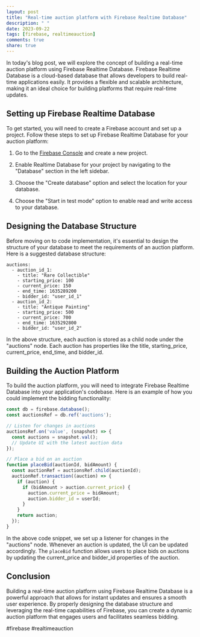 ```yaml
---
layout: post
title: "Real-time auction platform with Firebase Realtime Database"
description: " "
date: 2023-09-22
tags: [firebase, realtimeauction]
comments: true
share: true
---
```


In today's blog post, we will explore the concept of building a real-time auction platform using Firebase Realtime Database. Firebase Realtime Database is a cloud-based database that allows developers to build real-time applications easily. It provides a flexible and scalable architecture, making it an ideal choice for building platforms that require real-time updates.

## Setting up Firebase Realtime Database

To get started, you will need to create a Firebase account and set up a project. Follow these steps to set up Firebase Realtime Database for your auction platform:

1. Go to the [Firebase Console](https://console.firebase.google.com/) and create a new project.

2. Enable Realtime Database for your project by navigating to the "Database" section in the left sidebar.

3. Choose the "Create database" option and select the location for your database.

4. Choose the "Start in test mode" option to enable read and write access to your database.

## Designing the Database Structure

Before moving on to code implementation, it's essential to design the structure of your database to meet the requirements of an auction platform. Here is a suggested database structure:

```
auctions:
  - auction_id_1:
    - title: "Rare Collectible"
    - starting_price: 100
    - current_price: 150
    - end_time: 1635289200
    - bidder_id: "user_id_1"
  - auction_id_2:
    - title: "Antique Painting"
    - starting_price: 500
    - current_price: 700
    - end_time: 1635292800
    - bidder_id: "user_id_2"
```

In the above structure, each auction is stored as a child node under the "auctions" node. Each auction has properties like the title, starting_price, current_price, end_time, and bidder_id.

## Building the Auction Platform

To build the auction platform, you will need to integrate Firebase Realtime Database into your application's codebase. Here is an example of how you could implement the bidding functionality:

```javascript
const db = firebase.database();
const auctionsRef = db.ref('auctions');

// Listen for changes in auctions
auctionsRef.on('value', (snapshot) => {
  const auctions = snapshot.val();
  // Update UI with the latest auction data
});

// Place a bid on an auction
function placeBid(auctionId, bidAmount) {
  const auctionRef = auctionsRef.child(auctionId);
  auctionRef.transaction((auction) => {
    if (auction) {
      if (bidAmount > auction.current_price) {
        auction.current_price = bidAmount;
        auction.bidder_id = userId;
      }
    }
    return auction;
  });
}
```

In the above code snippet, we set up a listener for changes in the "auctions" node. Whenever an auction is updated, the UI can be updated accordingly. The `placeBid` function allows users to place bids on auctions by updating the current_price and bidder_id properties of the auction.

## Conclusion

Building a real-time auction platform using Firebase Realtime Database is a powerful approach that allows for instant updates and ensures a smooth user experience. By properly designing the database structure and leveraging the real-time capabilities of Firebase, you can create a dynamic auction platform that engages users and facilitates seamless bidding.

#firebase #realtimeauction